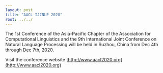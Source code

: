 ```yaml
---
layout: post
title: "AACL-IJCNLP 2020"
root: ../../
---
```


The 1st Conference of the Asia-Pacific Chapter of the Association for Computational Linguistics and the 9th International Joint Conference on Natural Language Processing will be held in Suzhou, China from Dec 4th through Dec 7th, 2020.

Visit the conference website [http://www.aacl2020.org](http://www.aacl2020.org)